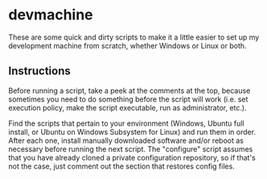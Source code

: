 # devmachine

These are some quick and dirty scripts to make it a little easier to set up my development machine from scratch, whether Windows or Linux or both.

## Instructions

Before running a script, take a peek at the comments at the top, because sometimes you need to do something before the script will work (i.e. set execution policy, make the script executable, run as administrator, etc.).

Find the scripts that pertain to your environment (Windows, Ubuntu full install, or Ubuntu on Windows Subsystem for Linux) and run them in order. After each one, install manually downloaded software and/or reboot as necessary before running the next script. The "configure" script assumes that you have already cloned a private configuration repository, so if that's not the case, just comment out the section that restores config files.
